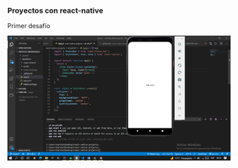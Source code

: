 ### Proyectos con react-native
Primer desafío

<img src="https://raw.githubusercontent.com/SoleMina/react-native-projects/main/desafio01/assets/desafio01.png" />